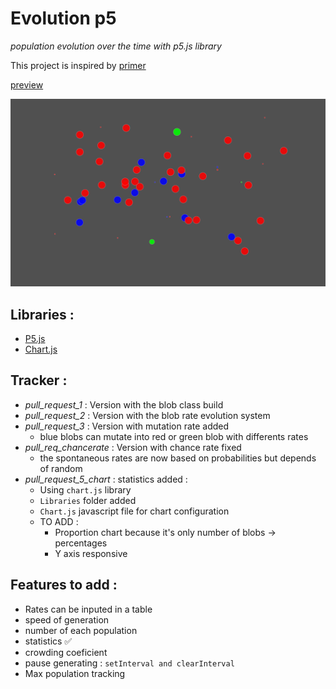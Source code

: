 # Evolution p5
_population evolution over the time with p5.js library_

This project is inspired by [primer](https://www.youtube.com/channel/UCKzJFdi57J53Vr_BkTfN3uQ "Primer's channel") 

[preview](https://editor.p5js.org/Sulay35/full/mzlkp4mo "P5.js web editor preview")

![alt text][image1]

[image1]:https://github.com/Sulay35/evolution_p5/blob/master/images/Capture.PNG "blobs are happy"

## Libraries :
+ [P5.js](https://p5js.org/ "P5.js library for creative coding")
+ [Chart.js](https://www.chartjs.org/ "Chart.js library flexible JavaScript charting")


## Tracker :
+ _pull_request_1_ : Version with the blob class build
+ _pull_request_2_ : Version with the blob rate evolution system 
+ _pull_request_3_ : Version with mutation rate added 
  - blue blobs can mutate into red or green blob with differents rates
+ _pull_req_chancerate_ : Version with chance rate fixed 
  - the spontaneous rates are now based on probabilities but depends of random
+ _pull_request_5_chart_ : statistics added :
  - Using `chart.js` library
  - `Libraries` folder added
  - `Chart.js` javascript file for chart configuration 
  - TO ADD : 
    + Proportion chart because it's only number of blobs -> percentages
    + Y axis responsive
  
## Features to add :
+ Rates can be inputed in a table
+ speed of generation 
+ number of each population
+ statistics ✅
+ crowding coeficient
+ pause generating : `setInterval and clearInterval`
+ Max population tracking
